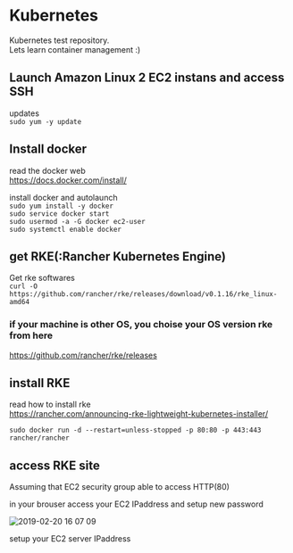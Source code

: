 # Kubernetes
Kubernetes test repository.  
Lets learn container management :)  



## Launch Amazon Linux 2 EC2 instans and access SSH
updates  
```sudo yum -y update```

## Install docker
read the docker web  
https://docs.docker.com/install/  

install docker and autolaunch  
```sudo yum install -y docker```  
```sudo service docker start```  
```sudo usermod -a -G docker ec2-user```  
```sudo systemctl enable docker```


## get RKE(:Rancher Kubernetes Engine)  

Get rke softwares  
```curl -O https://github.com/rancher/rke/releases/download/v0.1.16/rke_linux-amd64```

### if your machine is other OS, you choise your OS version rke from here
https://github.com/rancher/rke/releases

## install RKE
read how to install rke  
https://rancher.com/announcing-rke-lightweight-kubernetes-installer/  

```sudo docker run -d --restart=unless-stopped -p 80:80 -p 443:443 rancher/rancher```

## access RKE site
Assuming that EC2 security group able to access HTTP(80)

in your brouser
access your EC2 IPaddress and setup new password  

![2019-02-20 16 07 09](https://user-images.githubusercontent.com/20141292/53072982-0fb61300-352a-11e9-87ab-f5e6fa71f77a.png)  

setup your EC2 server IPaddress


